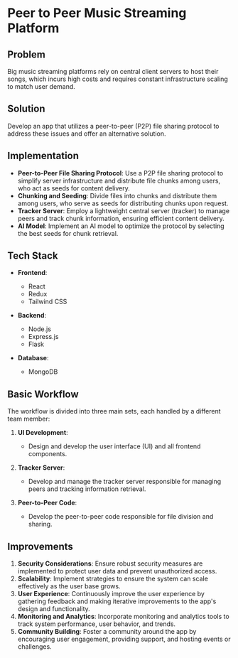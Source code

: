 # Peer to Peer Music Streaming Platform

## Problem
Big music streaming platforms rely on central client servers to host their songs, which incurs high costs and requires constant infrastructure scaling to match user demand.

## Solution
Develop an app that utilizes a peer-to-peer (P2P) file sharing protocol to address these issues and offer an alternative solution.

## Implementation

- **Peer-to-Peer File Sharing Protocol**: Use a P2P file sharing protocol to simplify server infrastructure and distribute file chunks among users, who act as seeds for content delivery.
- **Chunking and Seeding**: Divide files into chunks and distribute them among users, who serve as seeds for distributing chunks upon request.
- **Tracker Server**: Employ a lightweight central server (tracker) to manage peers and track chunk information, ensuring efficient content delivery.
- **AI Model**: Implement an AI model to optimize the protocol by selecting the best seeds for chunk retrieval.

## Tech Stack

- **Frontend**:
  - React
  - Redux
  - Tailwind CSS

- **Backend**:
  - Node.js
  - Express.js
  - Flask

- **Database**:
  - MongoDB

## Basic Workflow

The workflow is divided into three main sets, each handled by a different team member:

1. **UI Development**:
   - Design and develop the user interface (UI) and all frontend components.

2. **Tracker Server**:
   - Develop and manage the tracker server responsible for managing peers and tracking information retrieval.

3. **Peer-to-Peer Code**:
   - Develop the peer-to-peer code responsible for file division and sharing.

## Improvements

1. **Security Considerations**: Ensure robust security measures are implemented to protect user data and prevent unauthorized access.
2. **Scalability**: Implement strategies to ensure the system can scale effectively as the user base grows.
3. **User Experience**: Continuously improve the user experience by gathering feedback and making iterative improvements to the app's design and functionality.
4. **Monitoring and Analytics**: Incorporate monitoring and analytics tools to track system performance, user behavior, and trends.
5. **Community Building**: Foster a community around the app by encouraging user engagement, providing support, and hosting events or challenges.
